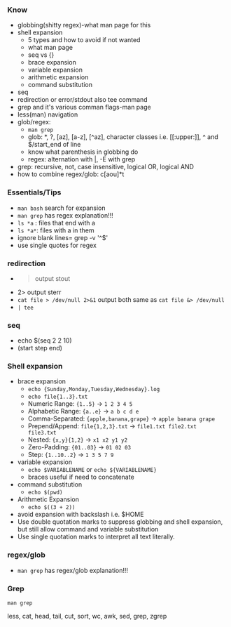 ### Know
* globbing(shitty regex)-what man page for this
* shell expansion
    * 5 types and how to avoid if not wanted
    * what man page
    * seq vs {}
    * brace expansion
    * variable expansion
    * arithmetic expansion
    * command substitution
* seq 
* redirection or error/stdout also tee command
* grep and it's various comman flags-man page
* less(man) navigation 
* glob/regex: 
    * `man grep` 
    * glob: *, ?, [az], [a-z], [^az], character classes i.e. [[:upper:]], ^ and $/start_end of line
    * know what parenthesis in globbing do
    * regex: alternation with |, -E with grep
* grep: recursive, not, case insensitive, logical OR, logical AND
* how to combine regex/glob: c[aou]*t

### Essentials/Tips
* `man bash` search for expansion
* `man grep` has regex explanation!!!
* `ls *a` : files that end with a
* `ls *a*`: files with a in them
* ignore blank lines= grep -v '^$'
* use single quotes for regex


### redirection
* >  output stout
* 2> output sterr
* `cat file > /dev/null 2>&1`  output both same as `cat file &> /dev/null`
* `| tee`

### seq
* echo $(seq 2 2 10)
* (start step end)

### Shell expansion
* brace expansion
    * `echo {Sunday,Monday,Tuesday,Wednesday}.log`
    * `echo file{1..3}.txt`
    - Numeric Range: `{1..5}` → `1 2 3 4 5`
    - Alphabetic Range: `{a..e}` → `a b c d e`
    - Comma-Separated: `{apple,banana,grape}` → `apple banana grape`
    - Prepend/Append: `file{1,2,3}.txt` → `file1.txt file2.txt file3.txt`
    - Nested: `{x,y}{1,2}` → `x1 x2 y1 y2`
    - Zero-Padding: `{01..03}` → `01 02 03`
    - Step: `{1..10..2}` → `1 3 5 7 9`
* variable expansion
    * `echo $VARIABLENAME` or `echo ${VARIABLENAME}`
    * braces useful if need to concatenate
* command substitution
    * `echo $(pwd)`
* Arithmetic Expansion
    * `echo $((3 + 2))`
* avoid expansion with backslash i.e. \$HOME
* Use double quotation marks to suppress globbing and shell expansion, but still allow command and variable substitution
* Use single quotation marks to interpret all text literally.


### regex/glob
* `man grep` has regex/glob explanation!!!

### Grep
`man grep`




less, cat, head, tail, cut, sort, wc, awk, sed, grep, zgrep

